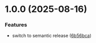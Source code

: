 # 1.0.0 (2025-08-16)


### Features

* switch to semantic release ([6b56bca](https://github.com/vklimontovich/kube-forward/commit/6b56bcab65afc3a6c42770a22f6f6b204d8f9149))
